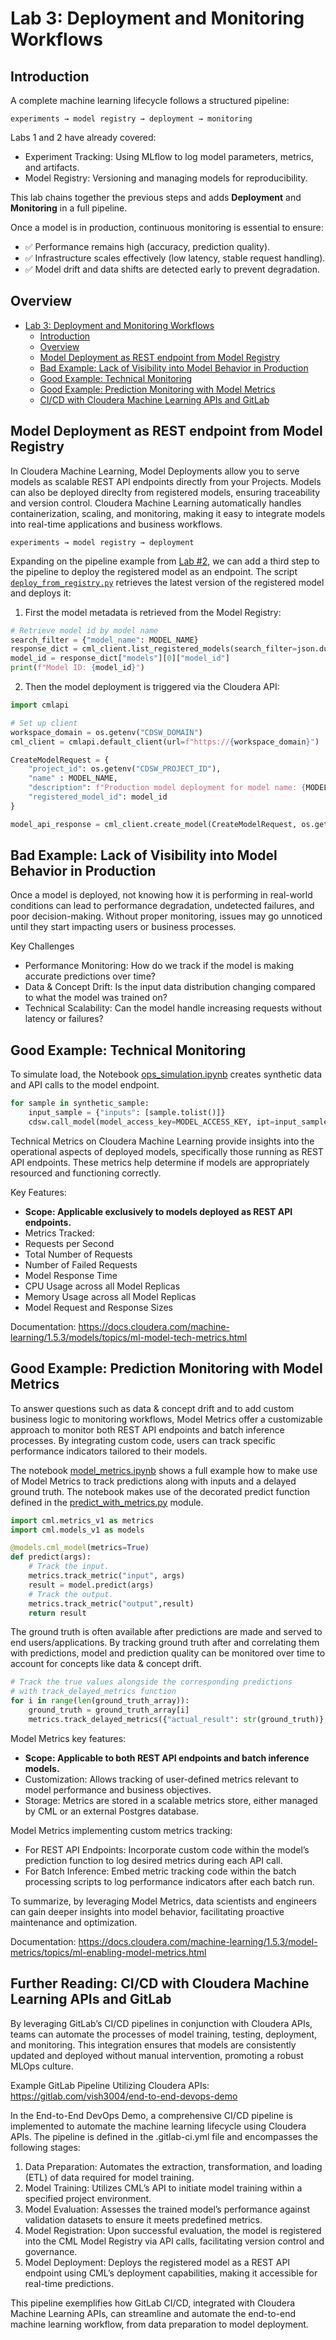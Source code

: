 # Lab 3: Deployment and Monitoring Workflows

## Introduction

A complete machine learning lifecycle follows a structured pipeline:

    experiments → model registry → deployment → monitoring

Labs 1 and 2 have already covered:
- Experiment Tracking: Using MLflow to log model parameters, metrics, and artifacts.
- Model Registry: Versioning and managing models for reproducibility.

This lab chains together the previous steps and adds **Deployment** and **Monitoring** in a full pipeline.

Once a model is in production, continuous monitoring is essential to ensure:
- ✅ Performance remains high (accuracy, prediction quality).
- ✅ Infrastructure scales effectively (low latency, stable request handling).
- ✅ Model drift and data shifts are detected early to prevent degradation.

## Overview

- [Lab 3: Deployment and Monitoring Workflows](#lab-3-deployment-and-monitoring-workflows)
  - [Introduction](#introduction)
  - [Overview](#overview)
  - [Model Deployment as REST endpoint from Model Registry](#model-deployment-as-rest-endpoint-from-model-registry)
  - [Bad Example: Lack of Visibility into Model Behavior in Production](#bad-example-lack-of-visibility-into-model-behavior-in-production)
  - [Good Example: Technical Monitoring](#good-example-technical-monitoring)
  - [Good Example: Prediction Monitoring with Model Metrics](#good-example-prediction-monitoring-with-model-metrics)
  - [CI/CD with Cloudera Machine Learning APIs and GitLab](#cicd-with-cloudera-machine-learning-apis-and-gitlab)

## Model Deployment as REST endpoint from Model Registry

In Cloudera Machine Learning, Model Deployments allow you to serve models as scalable REST API endpoints directly from your Projects. Models can also be deployed direclty from registered models, ensuring traceability and version control. Cloudera Machine Learning automatically handles containerization, scaling, and monitoring, making it easy to integrate models into real-time applications and business workflows.

    experiments → model registry → deployment

Expanding on the pipeline example from [Lab #2](../lab_2_model_registry/README.md#good-example-2-automation-with-cloudera-machine-learning-jobs-and-pipelines), we can add a third step to the pipeline to deploy the registered model as an endpoint. The script [`deploy_from_registry.py`](./deployment/deploy_from_registry.py) retrieves the latest version of the registered model and deploys it:

1. First the model metadata is retrieved from the Model Registry:

```python
# Retrieve model id by model name
search_filter = {"model_name": MODEL_NAME}
response_dict = cml_client.list_registered_models(search_filter=json.dumps(search_filter)).to_dict()
model_id = response_dict["models"][0]["model_id"]
print(f"Model ID: {model_id}")
```

2. Then the model deployment is triggered via the Cloudera API:

```python
import cmlapi

# Set up client
workspace_domain = os.getenv("CDSW_DOMAIN")
cml_client = cmlapi.default_client(url=f"https://{workspace_domain}")

CreateModelRequest = {
    "project_id": os.getenv("CDSW_PROJECT_ID"), 
    "name" : MODEL_NAME,
    "description": f"Production model deployment for model name: {MODEL_NAME}",
    "registered_model_id": model_id
}

model_api_response = cml_client.create_model(CreateModelRequest, os.getenv("CDSW_PROJECT_ID"))
```

## Bad Example: Lack of Visibility into Model Behavior in Production

Once a model is deployed, not knowing how it is performing in real-world conditions can lead to performance degradation, undetected failures, and poor decision-making. Without proper monitoring, issues may go unnoticed until they start impacting users or business processes.

Key Challenges
- Performance Monitoring: How do we track if the model is making accurate predictions over time?
- Data & Concept Drift: Is the input data distribution changing compared to what the model was trained on?
- Technical Scalability: Can the model handle increasing requests without latency or failures?

## Good Example: Technical Monitoring

To simulate load, the Notebook [ops_simulation.ipynb](./monitoring/ops_simulation.ipynb) creates synthetic data and API calls to the model endpoint.

```python
for sample in synthetic_sample:
    input_sample = {"inputs": [sample.tolist()]}
    cdsw.call_model(model_access_key=MODEL_ACCESS_KEY, ipt=input_sample)
```

Technical Metrics on Cloudera Machine Learning provide insights into the operational aspects of deployed models, specifically those running as REST API endpoints. These metrics help determine if models are appropriately resourced and functioning correctly.

Key Features:
- **Scope: Applicable exclusively to models deployed as REST API endpoints.**
- Metrics Tracked:
- Requests per Second
- Total Number of Requests
- Number of Failed Requests
- Model Response Time
- CPU Usage across all Model Replicas
- Memory Usage across all Model Replicas
- Model Request and Response Sizes

Documentation: https://docs.cloudera.com/machine-learning/1.5.3/models/topics/ml-model-tech-metrics.html

## Good Example: Prediction Monitoring with Model Metrics

To answer questions such as data & concept drift and to add custom business logic to monitoring workflows, Model Metrics offer a customizable approach to monitor both REST API endpoints and batch inference processes. By integrating custom code, users can track specific performance indicators tailored to their models.

The notebook [model_metrics.ipynb](./monitoring/model_metrics.ipynb) shows a full example how to make use of Model Metrics to track predictions along with inputs and a delayed ground truth. The notebook makes use of the decorated predict function defined in the [predict_with_metrics.py](./monitoring/predict_with_metrics.py) module.

```python
import cml.metrics_v1 as metrics
import cml.models_v1 as models

@models.cml_model(metrics=True)
def predict(args):
    # Track the input.
    metrics.track_metric("input", args)
    result = model.predict(args)
    # Track the output.
    metrics.track_metric("output",result)
    return result
```

The ground truth is often available after predictions are made and served to end users/applications. By tracking ground truth after and correlating them with predictions, model and prediction quality can be monitored over time to account for concepts like data & concept drift.

```python
# Track the true values alongside the corresponding predictions
# with track_delayed_metrics function
for i in range(len(ground_truth_array)):
    ground_truth = ground_truth_array[i]
    metrics.track_delayed_metrics({"actual_result": str(ground_truth)}, uuids[i], dev=True)
```

Model Metrics key features:
- **Scope: Applicable to both REST API endpoints and batch inference models.**
- Customization: Allows tracking of user-defined metrics relevant to model performance and business objectives.
- Storage: Metrics are stored in a scalable metrics store, either managed by CML or an external Postgres database.

Model Metrics implementing custom metrics tracking:
- For REST API Endpoints: Incorporate custom code within the model’s prediction function to log desired metrics during each API call.
- For Batch Inference: Embed metric tracking code within the batch processing scripts to log performance indicators after each batch run.

To summarize, by leveraging Model Metrics, data scientists and engineers can gain deeper insights into model behavior, facilitating proactive maintenance and optimization.

Documentation: https://docs.cloudera.com/machine-learning/1.5.3/model-metrics/topics/ml-enabling-model-metrics.html

## Further Reading: CI/CD with Cloudera Machine Learning APIs and GitLab

By leveraging GitLab’s CI/CD pipelines in conjunction with Cloudera APIs, teams can automate the processes of model training, testing, deployment, and monitoring. This integration ensures that models are consistently updated and deployed without manual intervention, promoting a robust MLOps culture.

Example GitLab Pipeline Utilizing Cloudera APIs: https://gitlab.com/vish3004/end-to-end-devops-demo

In the End-to-End DevOps Demo, a comprehensive CI/CD pipeline is implemented to automate the machine learning lifecycle using Cloudera APIs. The pipeline is defined in the .gitlab-ci.yml file and encompasses the following stages:
1. Data Preparation: Automates the extraction, transformation, and loading (ETL) of data required for model training.
2. Model Training: Utilizes CML’s API to initiate model training within a specified project environment.
3. Model Evaluation: Assesses the trained model’s performance against validation datasets to ensure it meets predefined metrics.
4. Model Registration: Upon successful evaluation, the model is registered into the CML Model Registry via API calls, facilitating version control and governance.
5. Model Deployment: Deploys the registered model as a REST API endpoint using CML’s deployment capabilities, making it accessible for real-time predictions.

This pipeline exemplifies how GitLab CI/CD, integrated with Cloudera Machine Learning APIs, can streamline and automate the end-to-end machine learning workflow, from data preparation to model deployment.
